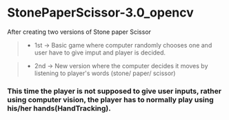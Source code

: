 # StonePaperScissor-3.0_opencv
After creating two versions of Stone paper Scissor 

>* 1st -> Basic game where computer randomly chooses one and user have to give imput and player is decided.

>* 2nd -> New version where the computer decides it moves by listening to player's words (stone/ paper/ scissor)

### This time the player is not supposed to give user inputs, rather using computer vision, the player has to normally play using his/her hands(HandTracking).
